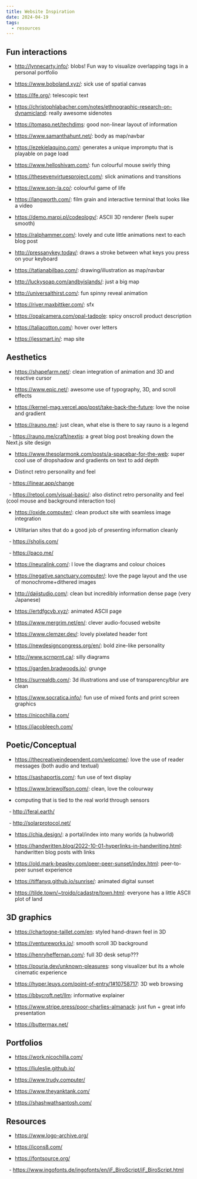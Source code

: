 ```yaml
---
title: Website Inspiration
date: 2024-04-19
tags:
  - resources
---
```

 ## Fun interactions

- http://lynnecarty.info/: blobs! Fun way to visualize overlapping tags in a personal portfolio

- https://www.boboland.xyz/: sick use of spatial canvas

- https://lfe.org/: telescopic text

- https://christophlabacher.com/notes/ethnographic-research-on-dynamicland: really awesome sidenotes

- https://tomasp.net/techdims: good non-linear layout of information

- https://www.samanthahunt.net/: body as map/navbar

- https://ezekielaquino.com/: generates a unique impromptu that is playable on page load

- https://www.helloshivam.com/: fun colourful mouse swirly thing

- https://thesevenvirtuesproject.com/: slick animations and transitions

- https://www.son-la.co/: colourful game of life

- https://langworth.com/: film grain and interactive terminal that looks like a video

- https://demo.marpi.pl/codeology/: ASCII 3D renderer (feels super smooth)

- https://ralphammer.com/: lovely and cute little animations next to each blog post

- http://pressanykey.today/: draws a stroke between what keys you press on your keyboard

- https://tatianabilbao.com/: drawing/illustration as map/navbar

- http://luckysoap.com/andbyislands/: just a big map

- http://universalthirst.com/: fun spinny reveal animation

- https://river.maxbittker.com/: sfx

- https://opalcamera.com/opal-tadpole: spicy onscroll product description

- https://taliacotton.com/: hover over letters

- https://jessmart.in/: map site

  

## Aesthetics

  

- https://shapefarm.net/: clean integration of animation and 3D and reactive cursor

- https://www.epic.net/: awesome use of typography, 3D, and scroll effects

- https://kernel-mag.vercel.app/post/take-back-the-future: love the noise and gradient

- https://rauno.me/: just clean, what else is there to say rauno is a legend

  - https://rauno.me/craft/nextjs: a great blog post breaking down the Next.js site design

- https://www.thesolarmonk.com/posts/a-spacebar-for-the-web: super cool use of dropshadow and gradients on text to add depth

- Distinct retro personality and feel

  - https://linear.app/change

  - https://retool.com/visual-basic/: also distinct retro personality and feel (cool mouse and background interaction too)

- https://oxide.computer/: clean product site with seamless image integration

- Utilitarian sites that do a good job of presenting information cleanly

  - https://sholis.com/

  - https://paco.me/

- https://neuralink.com/: I love the diagrams and colour choices

- https://negative.sanctuary.computer/: love the page layout and the use of monochrome+dithered images

- http://dajistudio.com/: clean but incredibly information dense page (very Japanese)

- https://ertdfgcvb.xyz/: animated ASCII page

- https://www.mergrim.net/en/: clever audio-focused website

- https://www.clemzer.dev/: lovely pixelated header font

- https://newdesigncongress.org/en/: bold zine-like personality

- http://www.scrnprnt.ca/: silly diagrams

- https://garden.bradwoods.io/: grunge

- https://surrealdb.com/: 3d illustrations and use of transparency/blur are clean

- https://www.socratica.info/: fun use of mixed fonts and print screen graphics

- https://nicochilla.com/

- https://jacobleech.com/

  

## Poetic/Conceptual

  

- https://thecreativeindependent.com/welcome/: love the use of reader messages (both audio and textual)

- https://sashaportis.com/: fun use of text display

- https://www.briewolfson.com/: clean, love the colourway

- computing that is tied to the real world through sensors

  - http://feral.earth/

  - http://solarprotocol.net/

- https://chia.design/: a portal/index into many worlds (a hubworld)

- https://handwritten.blog/2022-10-01-hyperlinks-in-handwriting.html: handwritten blog posts with links

- https://old.mark-beasley.com/peer-peer-sunset/index.html: peer-to-peer sunset experience

- https://tiffanyq.github.io/sunrise/: animated digital sunset

- https://tilde.town/~troido/cadastre/town.html: everyone has a little ASCII plot of land

  

## 3D graphics

  

- https://chartogne-taillet.com/en: styled hand-drawn feel in 3D

- https://ventureworks.io/: smooth scroll 3D background

- https://henryheffernan.com/: full 3D desk setup???

- https://pouria.dev/unknown-pleasures: song visualizer but its a whole cinematic experience

- https://hyper.leuys.com/point-of-entry/1#10758717: 3D web browsing

- https://bbycroft.net/llm: informative explainer

- https://www.stripe.press/poor-charlies-almanack: just fun + great info presentation

- https://buttermax.net/

  

## Portfolios

  

- https://work.nicochilla.com/

- https://liuleslie.github.io/

- https://www.trudy.computer/

- https://www.theyanktank.com/

- https://shashwathsantosh.com/

  

## Resources

  

- https://www.logo-archive.org/

- https://icons8.com/

- https://fontsource.org/

  - https://www.ingofonts.de/ingofonts/en/iF_BiroScript/iF_BiroScript.html